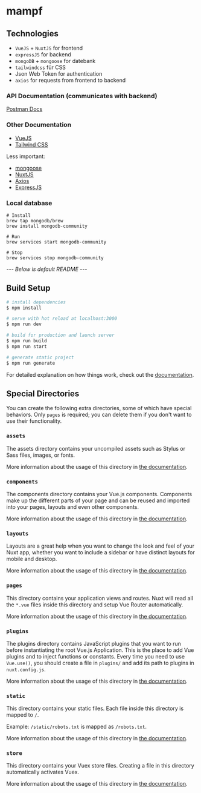 # mampf

## Technologies

- `VueJS` + `NuxtJS` for frontend
- `expressJS` for backend
- `mongoDB` + `mongoose` for datebank
- `tailwindcss` für CSS
- Json Web Token for authentication
- `axios` for requests from frontend to backend

### API Documentation (communicates with backend)
[Postman Docs](https://documenter.getpostman.com/view/2896538/UVCCfjZ9)

### Other Documentation
- [VueJS](https://vuejs.org/guide/introduction.html)
- [Tailwind CSS](https://tailwindcss.com/docs/utility-first)

Less important:
- [mongoose](https://mongoosejs.com/docs/index.html)
- [NuxtJS](https://nuxtjs.org/docs/get-started/installation)
- [Axios](https://axios.nuxtjs.org)
- [ExpressJS](https://expressjs.com/en/guide/routing.html)

### Local database
```
# Install
brew tap mongodb/brew
brew install mongodb-community

# Run
brew services start mongodb-community

# Stop
brew services stop mongodb-community
```

*--- Below is default README ---*

## Build Setup

```bash
# install dependencies
$ npm install

# serve with hot reload at localhost:3000
$ npm run dev

# build for production and launch server
$ npm run build
$ npm run start

# generate static project
$ npm run generate
```

For detailed explanation on how things work, check out the [documentation](https://nuxtjs.org).

## Special Directories

You can create the following extra directories, some of which have special behaviors. Only `pages` is required; you can delete them if you don't want to use their functionality.

### `assets`

The assets directory contains your uncompiled assets such as Stylus or Sass files, images, or fonts.

More information about the usage of this directory in [the documentation](https://nuxtjs.org/docs/2.x/directory-structure/assets).

### `components`

The components directory contains your Vue.js components. Components make up the different parts of your page and can be reused and imported into your pages, layouts and even other components.

More information about the usage of this directory in [the documentation](https://nuxtjs.org/docs/2.x/directory-structure/components).

### `layouts`

Layouts are a great help when you want to change the look and feel of your Nuxt app, whether you want to include a sidebar or have distinct layouts for mobile and desktop.

More information about the usage of this directory in [the documentation](https://nuxtjs.org/docs/2.x/directory-structure/layouts).


### `pages`

This directory contains your application views and routes. Nuxt will read all the `*.vue` files inside this directory and setup Vue Router automatically.

More information about the usage of this directory in [the documentation](https://nuxtjs.org/docs/2.x/get-started/routing).

### `plugins`

The plugins directory contains JavaScript plugins that you want to run before instantiating the root Vue.js Application. This is the place to add Vue plugins and to inject functions or constants. Every time you need to use `Vue.use()`, you should create a file in `plugins/` and add its path to plugins in `nuxt.config.js`.

More information about the usage of this directory in [the documentation](https://nuxtjs.org/docs/2.x/directory-structure/plugins).

### `static`

This directory contains your static files. Each file inside this directory is mapped to `/`.

Example: `/static/robots.txt` is mapped as `/robots.txt`.

More information about the usage of this directory in [the documentation](https://nuxtjs.org/docs/2.x/directory-structure/static).

### `store`

This directory contains your Vuex store files. Creating a file in this directory automatically activates Vuex.

More information about the usage of this directory in [the documentation](https://nuxtjs.org/docs/2.x/directory-structure/store).
